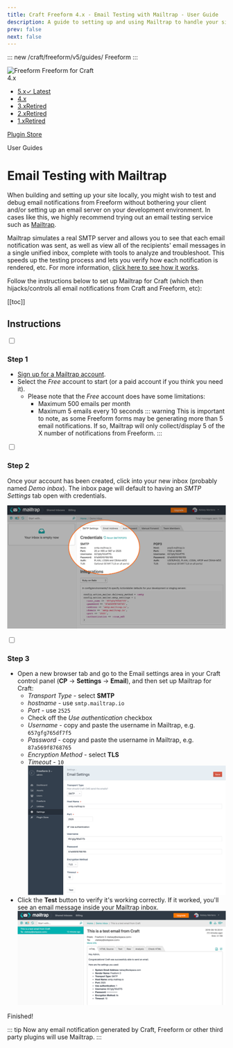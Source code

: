 ```yaml
---
title: Craft Freeform 4.x - Email Testing with Mailtrap - User Guide
description: A guide to setting up and using Mailtrap to handle your site's email notifications.
prev: false
next: false
---
```


<meta property="og:image" content="https://docs.solspace.com/extras/social/craft/freeform/freeform.png" />

::: new /craft/freeform/v5/guides/
Freeform
:::

<div id="pr-heading">
    <img src="https://docs.solspace.com/extras/icons/products/freeform-icon.png" alt="Freeform" class="pr-image">
    <span class="pr-name">Freeform</span>
    <span class="pr-category">for Craft</span>
    <div class="pr-v-wrapper">
        <div class="pr-v">
            <span class="pr-v-v">4.x</span>
            <span class="pr-v-arrow arrow down"></span>
        </div>
        <ul class="pr-v-list">
            <li><a href="/craft/freeform/v5/">5.x<span class="pr-v-type pr-latest">✓ Latest</span></a></li>
            <li><a href="/craft/freeform/v4/">4.x</a></li>
            <li><a href="/craft/freeform/v3/">3.x<span class="pr-v-type pr-retired">Retired</span></a></li>
            <li><a href="/craft/freeform/v2/">2.x<span class="pr-v-type pr-retired">Retired</span></a></li>
            <li><a href="/craft/freeform/v1/">1.x<span class="pr-v-type pr-retired">Retired</span></a></li>
        </ul>
    </div>
    <div class="pr-buy">
        <a href="https://plugins.craftcms.com/freeform" class="button button-blue"><span class="external-url">Plugin Store</span></a>
    </div>
</div>

<span class="page-section">User Guides</span>

# Email Testing with Mailtrap

When building and setting up your site locally, you might wish to test and debug email notifications from Freeform without bothering your client and/or setting up an email server on your development environment. In cases like this, we highly recommend trying out an email testing service such as [Mailtrap](https://mailtrap.io/).

Mailtrap simulates a real SMTP server and allows you to see that each email notification was sent, as well as view all of the recipients' email messages in a single unified inbox, complete with tools to analyze and troubleshoot. This speeds up the testing process and lets you verify how each notification is rendered, etc. For more information, [click here to see how it works](https://mailtrap.io/how-it-works).

Follow the instructions below to set up Mailtrap for Craft (which then hijacks/controls all email notifications from Craft and Freeform, etc):


[[toc]]


## Instructions

<div class="step">
<label for="step1"><input type="checkbox" class="step-check" id="step1">

### Step 1

</label>

- [Sign up for a Mailtrap account](https://mailtrap.io/register/signup).
- Select the *Free* account to start (or a paid account if you think you need it).
    - Please note that the *Free* account does have some limitations:
        - Maximum 500 emails per month
        - Maximum 5 emails every 10 seconds
            ::: warning
            This is important to note, as some Freeform forms may be generating more than 5 email notifications. If so, Mailtrap will only collect/display 5 of the X number of notifications from Freeform.
            :::

</div>

<div class="step">
<label for="step2"><input type="checkbox" class="step-check" id="step2">

### Step 2

</label>

Once your account has been created, click into your new inbox (probably named *Demo inbox*). The inbox page will default to having an *SMTP Settings* tab open with credentials.

![Mailtrap SMTP Credentials](../images/guides/mailtrap-email-testing-1.png)

</div>

<div class="step">
<label for="step3"><input type="checkbox" class="step-check" id="step3">

### Step 3

</label>

- Open a new browser tab and go to the Email settings area in your Craft control panel (**CP** -> **Settings** -> **Email**), and then set up Mailtrap for Craft:
    - *Transport Type* - select **SMTP**
    - *hostname* - use `smtp.mailtrap.io`
    - *Port* - use `2525`
    - Check off the *Use authentication* checkbox
    - *Username* - copy and paste the username in Mailtrap, e.g. `657gfg765df7f5`
    - *Password* - copy and paste the username in Mailtrap, e.g. `87a569f8768765`
    - *Encryption Method* - select **TLS**
    - *Timeout* - `10`
    ![Craft Email Settings](../images/guides/mailtrap-email-testing-2.png)
- Click the **Test** button to verify it's working correctly. If it worked, you'll see an email message inside your Mailtrap inbox.
    ![Mailtrap Success](../images/guides/mailtrap-email-testing-3.png)

</div>

<div class="step-finished">Finished!</div>

::: tip
Now any email notification generated by Craft, Freeform or other third party plugins will use Mailtrap.
:::
